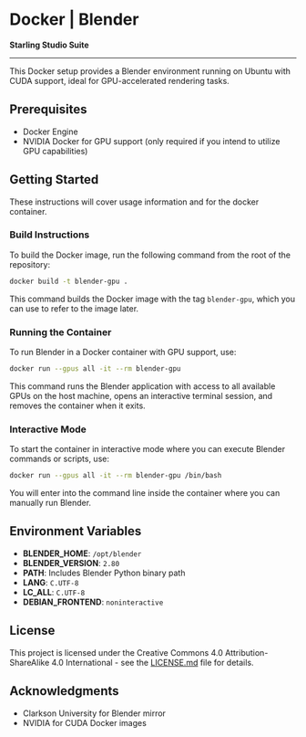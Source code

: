 # Docker | Blender

**Starling Studio Suite**

---

This Docker setup provides a Blender environment running on Ubuntu with CUDA support, ideal for GPU-accelerated rendering tasks.

## Prerequisites

- Docker Engine
- NVIDIA Docker for GPU support (only required if you intend to utilize GPU capabilities)

## Getting Started

These instructions will cover usage information and for the docker container.

### Build Instructions

To build the Docker image, run the following command from the root of the repository:

```bash
docker build -t blender-gpu .
```

This command builds the Docker image with the tag `blender-gpu`, which you can use to refer to the image later.

### Running the Container

To run Blender in a Docker container with GPU support, use:

```bash
docker run --gpus all -it --rm blender-gpu
```

This command runs the Blender application with access to all available GPUs on the host machine, opens an interactive terminal session, and removes the container when it exits.

### Interactive Mode

To start the container in interactive mode where you can execute Blender commands or scripts, use:

```bash
docker run --gpus all -it --rm blender-gpu /bin/bash
```

You will enter into the command line inside the container where you can manually run Blender.

## Environment Variables

- **BLENDER_HOME**: `/opt/blender`
- **BLENDER_VERSION**: `2.80`
- **PATH**: Includes Blender Python binary path
- **LANG**: `C.UTF-8`
- **LC_ALL**: `C.UTF-8`
- **DEBIAN_FRONTEND**: `noninteractive`

## License

This project is licensed under the Creative Commons 4.0 Attribution-ShareAlike 4.0 International - see the [LICENSE.md](LICENSE.md) file for details.

## Acknowledgments

- Clarkson University for Blender mirror
- NVIDIA for CUDA Docker images
